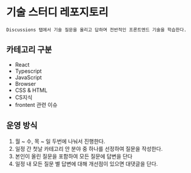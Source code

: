 # 기술 스터디 레포지토리 

```
Discussions 탭에서 기술 질문을 올리고 답하며 전반적인 프론트엔드 기술을 학습한다. 
```

## 카테고리 구분 

- React
- Typescript
- JavaScript
- Browser 
- CSS & HTML
- CS지식
- frontent 관련 이슈 


## 운영 방식

1. 월 ~ 수, 목 ~ 일 두번에 나눠서 진행한다.
2. 일정 간 첫날 카테고리 안 분야 중 하나를 선정하여 질문을 작성한다.
3. 본인이 올린 질문을 포함하여 모든 질문에 답변을 단다
4. 일정 내 모든 질문 별 답변에 대해 개선점이 있으면 대댓글을 단다.

